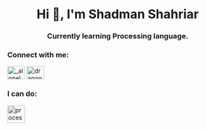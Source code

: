 <h1 align="center">Hi 👋, I'm Shadman Shahriar</h1>
<h3 align="center">Currently learning Processing language.</h3>

<h3 align="left">Connect with me:</h3>
<p align="left">
<a href="https://instagram.com/_alonelyboy17" target="blank"><img align="center" src="https://raw.githubusercontent.com/rahuldkjain/github-profile-readme-generator/master/src/images/icons/Social/instagram.svg" alt="_alonelyboy17" height="30" width="40" /></a>
<a href="https://www.youtube.com/c/dragonflamer516" target="blank"><img align="center" src="https://raw.githubusercontent.com/rahuldkjain/github-profile-readme-generator/master/src/images/icons/Social/youtube.svg" alt="dragonflamer516" height="30" width="40" /></a>
</p>

<h3 align="left">I can do:</h3>
<a href="https://processing.org/" target="_blank" rel="noreferrer"> <img src="https://upload.wikimedia.org/wikipedia/commons/c/cb/Processing_2021_logo.svg" alt="processing" width="40" height="40"/> </a> </p>
